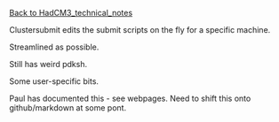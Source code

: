 [Back to HadCM3_technical_notes](HadCM3_technical_notes.md)

Clustersubmit edits the submit scripts on the fly for a specific machine.

Streamlined as possible.

Still has weird pdksh.

Some user-specific bits.

Paul has documented this - see webpages.  Need to shift this onto github/markdown at some pont.


